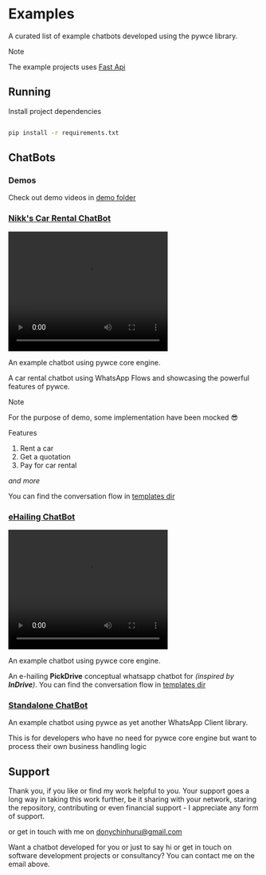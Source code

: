 # Examples
A curated list of example chatbots developed using the pywce library.

> [!NOTE]
> The example projects uses [Fast Api](https://fastapi.tiangolo.com/)


## Running
Install project dependencies
```bash

pip install -r requirements.txt
```

## ChatBots
### Demos
Check out demo videos in [demo folder](demo)

### [Nikk's Car Rental ChatBot](car_rental)

<video src="demo/rental.mp4" width="320" height="240" controls></video>

An example chatbot using pywce core engine.

A car rental chatbot using WhatsApp Flows and showcasing the powerful features of pywce. 

> [!NOTE]
> For the purpose of demo, some implementation have been mocked 😎

Features
1. Rent a car
2. Get a quotation
3. Pay for car rental

_and more_


You can find the conversation flow in [templates dir](car_rental/templates)


### [eHailing ChatBot](ehailing)

<video src="demo/ehailing.mp4" width="320" height="240" controls></video>

An example chatbot using pywce core engine.

An e-hailing **PickDrive** conceptual whatsapp chatbot for _(inspired by **InDrive**)_.
You can find the conversation flow in [templates dir](ehailing/templates/ehailing.yaml)

### [Standalone ChatBot](chatbot)
An example chatbot using pywce as yet another WhatsApp Client library.

This is for developers who have no need for pywce core engine but want to process their own business handling logic

## Support
Thank you, if you like or find my work helpful to you.
Your support goes a long way in taking this work further, be it sharing with your network, staring the repository, contributing or even financial support - I appreciate any form of support.

or get in touch with me on [donychinhuru@gmail.com](mailto:donychinhuru@gmail.com)

Want a chatbot developed for you or just to say hi or get in touch on software development projects or consultancy? You can contact me on the email above.